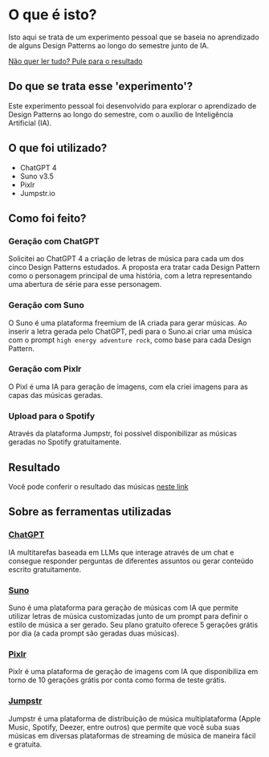 # O que é isto?
Isto aqui se trata de um experimento pessoal que se baseia no aprendizado de alguns Design Patterns ao longo do semestre junto de IA.

[Não quer ler tudo? Pule para o resultado](#resultado)

## Do que se trata esse 'experimento'?
Este experimento pessoal foi desenvolvido para explorar o aprendizado de Design Patterns ao longo do semestre, com o auxílio de Inteligência Artificial (IA).

## O que foi utilizado?
- ChatGPT 4
- Suno v3.5
- Pixlr
- Jumpstr.io

## Como foi feito?
### Geração com ChatGPT
Solicitei ao ChatGPT 4 a criação de letras de música para cada um dos cinco Design Patterns estudados. A proposta era tratar cada Design Pattern como o personagem principal de uma história, com a letra representando uma abertura de série para esse personagem.

### Geração com Suno
O Suno é uma plataforma freemium de IA criada para gerar músicas. Ao inserir a letra gerada pelo ChatGPT, pedi para o Suno.ai criar uma música com o prompt `high energy adventure rock`, como base para cada Design Pattern.

### Geração com Pixlr
O Pixl é uma IA para geração de imagens, com ela criei imagens para as capas das músicas geradas.

### Upload para o Spotify
Através da plataforma Jumpstr, foi possível disponibilizar as músicas geradas no Spotify gratuitamente.

## Resultado
Você pode conferir o resultado das músicas [neste link](https://open.spotify.com/intl-pt/artist/5TFpzeCBDLmxHTEFgPyvpz?si=48SAgYf5RXamsZ53RV62BQ)

## Sobre as ferramentas utilizadas
### [ChatGPT](https://chatgpt.com)
IA multitarefas baseada em LLMs que interage através de um chat e consegue responder perguntas de diferentes assuntos ou gerar conteúdo escrito gratuitamente.

### [Suno](https://suno.com)
Suno é uma plataforma para geração de músicas com IA que permite utilizar letras de música customizadas junto de um prompt para definir o estilo de música a ser gerado. Seu plano gratuito oferece 5 gerações grátis por dia (a cada prompt são geradas duas músicas).

### [Pixlr](https://pixlr.com/br/)
Pixlr é uma plataforma de geração de imagens com IA que disponibiliza em torno de 10 gerações grátis por conta como forma de teste grátis.

### [Jumpstr](https://jumpstr.io)
Jumpstr é uma plataforma de distribuição de música multiplataforma (Apple Music, Spotify, Deezer, entre outros) que permite que você suba suas músicas em diversas plataformas de streaming de música de maneira fácil e gratuita.


